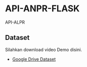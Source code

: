 # API-ANPR-FLASK
API-ALPR

## Dataset

Silahkan download video Demo disini.

- [Google Drive Dataset](https://drive.google.com/file/d/1Rq62XzPwWc-lAXDNU65j_rE04RfQ5hzt/view?usp=sharing)
